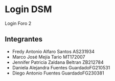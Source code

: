 # Login DSM
 Login Foro 2 

## Integrantes
- Fredy Antonio Alfaro Santos AS231934
- Marco José Mejía Tario MT172007
- Jennifer Patricia Zaldana Beltran ZB212784
- Daniela Alejandra Fuentes GuardadoFG210531
- Diego Antonio Fuentes GuardadoFG230381
